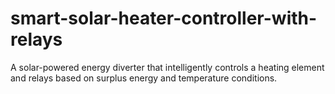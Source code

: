 # smart-solar-heater-controller-with-relays
A solar-powered energy diverter that intelligently controls a heating element and relays based on surplus energy and temperature conditions.
